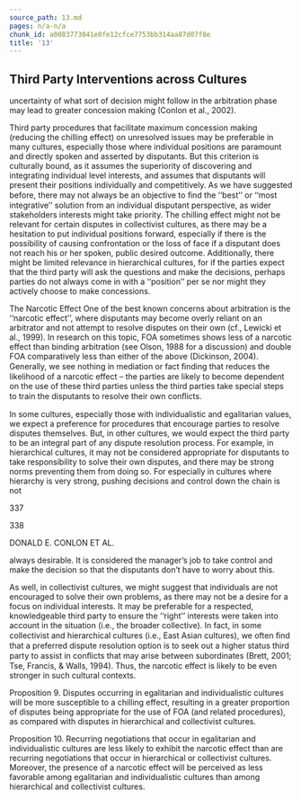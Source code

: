 ```yaml
---
source_path: 13.md
pages: n/a-n/a
chunk_id: a0083773041e0fe12cfce7753bb314aa87d07f8e
title: '13'
---
```

## Third Party Interventions across Cultures

uncertainty of what sort of decision might follow in the arbitration phase may lead to greater concession making (Conlon et al., 2002).

Third party procedures that facilitate maximum concession making (reducing the chilling effect) on unresolved issues may be preferable in many cultures, especially those where individual positions are paramount and directly spoken and asserted by disputants. But this criterion is culturally bound, as it assumes the superiority of discovering and integrating individual level interests, and assumes that disputants will present their positions individually and competitively. As we have suggested before, there may not always be an objective to ﬁnd the ‘‘best’’ or ‘‘most integrative’’ solution from an individual disputant perspective, as wider stakeholders interests might take priority. The chilling effect might not be relevant for certain disputes in collectivist cultures, as there may be a hesitation to put individual positions forward, especially if there is the possibility of causing confrontation or the loss of face if a disputant does not reach his or her spoken, public desired outcome. Additionally, there might be limited relevance in hierarchical cultures, for if the parties expect that the third party will ask the questions and make the decisions, perhaps parties do not always come in with a ‘‘position’’ per se nor might they actively choose to make concessions.

The Narcotic Effect One of the best known concerns about arbitration is the ‘‘narcotic effect’’, where disputants may become overly reliant on an arbitrator and not attempt to resolve disputes on their own (cf., Lewicki et al., 1999). In research on this topic, FOA sometimes shows less of a narcotic effect than binding arbitration (see Olson, 1988 for a discussion) and double FOA comparatively less than either of the above (Dickinson, 2004). Generally, we see nothing in mediation or fact ﬁnding that reduces the likelihood of a narcotic effect – the parties are likely to become dependent on the use of these third parties unless the third parties take special steps to train the disputants to resolve their own conﬂicts.

In some cultures, especially those with individualistic and egalitarian values, we expect a preference for procedures that encourage parties to resolve disputes themselves. But, in other cultures, we would expect the third party to be an integral part of any dispute resolution process. For example, in hierarchical cultures, it may not be considered appropriate for disputants to take responsibility to solve their own disputes, and there may be strong norms preventing them from doing so. For especially in cultures where hierarchy is very strong, pushing decisions and control down the chain is not

337

338

DONALD E. CONLON ET AL.

always desirable. It is considered the manager’s job to take control and make the decision so that the disputants don’t have to worry about this.

As well, in collectivist cultures, we might suggest that individuals are not encouraged to solve their own problems, as there may not be a desire for a focus on individual interests. It may be preferable for a respected, knowledgeable third party to ensure the ‘‘right’’ interests were taken into account in the situation (i.e., the broader collective). In fact, in some collectivist and hierarchical cultures (i.e., East Asian cultures), we often ﬁnd that a preferred dispute resolution option is to seek out a higher status third party to assist in conﬂicts that may arise between subordinates (Brett, 2001; Tse, Francis, & Walls, 1994). Thus, the narcotic effect is likely to be even stronger in such cultural contexts.

Proposition 9. Disputes occurring in egalitarian and individualistic cultures will be more susceptible to a chilling effect, resulting in a greater proportion of disputes being appropriate for the use of FOA (and related procedures), as compared with disputes in hierarchical and collectivist cultures.

Proposition 10. Recurring negotiations that occur in egalitarian and individualistic cultures are less likely to exhibit the narcotic effect than are recurring negotiations that occur in hierarchical or collectivist cultures. Moreover, the presence of a narcotic effect will be perceived as less favorable among egalitarian and individualistic cultures than among hierarchical and collectivist cultures.

